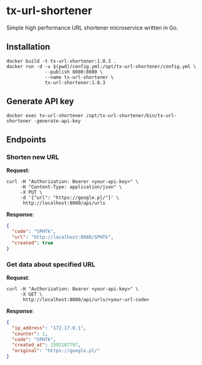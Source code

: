 # tx-url-shortener
Simple high performance URL shortener microservice written in Go.

## Installation
```shell script
docker build -t tx-url-shortener:1.0.3 .
docker run -d -v $(pwd)/config.yml:/opt/tx-url-shortener/config.yml \
              --publish 8080:8080 \
              --name tx-url-shortener \
              tx-url-shortener:1.0.3
```

## Generate API key
```shell script
docker exec tx-url-shortener /opt/tx-url-shortener/bin/tx-url-shortener -generate-api-key
```

## Endpoints
### Shorten new URL
**Request**:
```shell script
curl -H "Authorization: Bearer <your-api-key>" \
     -H "Content-Type: application/json" \
     -X PUT \
     -d '{"url": "https://google.pl/"}' \
      http://localhost:8080/api/urls
```
**Response**:
```json
{
  "code": "SPHTk",
  "url": "http://localhost:8080/SPHTk",
  "created": true
}
```
### Get data about specified URL
**Request**:
```shell script
curl -H "Authorization: Bearer <your-api-key>" \
     -X GET \
      http://localhost:8080/api/urls/<your-url-code>
```
**Response**:
```json
{
  "ip_address": "172.17.0.1",
  "counter": 1,
  "code": "SPHTk",
  "created_at": 1591187797,
  "original": "https://google.pl/"
}
```